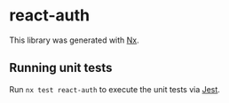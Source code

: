 # react-auth

This library was generated with [Nx](https://nx.dev).

## Running unit tests

Run `nx test react-auth` to execute the unit tests via [Jest](https://jestjs.io).
